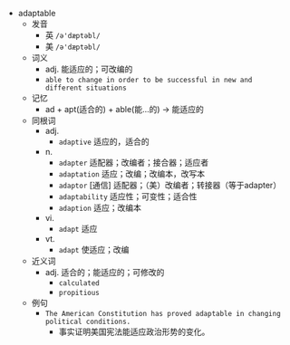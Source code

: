 - adaptable
  - 发音
    - 英 `/ə'dæptəbl/`
    - 美 `/ə'dæptəbl/`
  - 词义
    - adj. 能适应的；可改编的
    - `able to change in order to be successful in new and different situations`
  - 记忆
    - ad + apt(适合的) + able(能…的) → 能适应的
  - 同根词
    - adj.
      - `adaptive` 适应的，适合的
    - n.
      - `adapter` 适配器；改编者；接合器；适应者
      - `adaptation` 适应；改编；改编本，改写本
      - `adaptor` [通信] 适配器；（美）改编者；转接器（等于adapter）
      - `adaptability` 适应性；可变性；适合性
      - `adaption` 适应；改编本
    - vi.
      - `adapt` 适应
    - vt.
      - `adapt` 使适应；改编
  - 近义词
    - adj. 适合的；能适应的；可修改的
      - `calculated`
      - `propitious`
  - 例句
    - `The American Constitution has proved adaptable in changing political conditions.`
      - 事实证明美国宪法能适应政治形势的变化。


